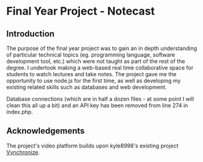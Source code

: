 # Final Year Project - Notecast

## Introduction

The purpose of the final year project was to gain an in depth understanding of particular technical topics (eg. programming language, software development tool, etc.) which were not taught as part of the rest of the degree. I undertook making a web-based real time collaborative space for students to watch lectures and take notes. The project gave me the opportunity to use node.js for the first time, as well as developing my existing related skills such as databases and web development.

Database connections (which are in half a dozen files - at some point I will clean this all up a bit) and an API key has been removed from line 274 in index.php.

## Acknowledgements

The project's video platform builds upon kyle8998's existing project [Vynchronize](https://github.com/kyle8998/Vynchronize).